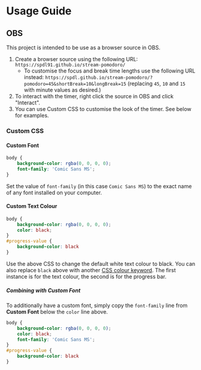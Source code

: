 # Usage Guide

## OBS

This project is intended to be use as a browser source in OBS.

1. Create a browser source using the following URL: `https://spdl91.github.io/stream-pomodoro/`
   - To customise the focus and break time lengths use the following URL instead: `https://spdl.github.io/stream-pomodoro/?pomodoro=45&shortBreak=10&longBreak=15` (replacing `45`, `10` and `15` with minute values as desired.)
2. To interact with the timer, right click the source in OBS and click "Interact".
3. You can use Custom CSS to customise the look of the timer. See below for examples.

### Custom CSS

#### Custom Font
```css
body {
    background-color: rgba(0, 0, 0, 0);
    font-family: 'Comic Sans MS';
}
```
Set the value of `font-family` (in this case `Comic Sans MS`) to the exact name of any font installed on your computer.

#### Custom Text Colour
```css
body {
    background-color: rgba(0, 0, 0, 0);
    color: black;
}
#progress-value {
    background-color: black
}
```
Use the above CSS to change the default white text colour to black. You can also replace `black` above with another [CSS colour keyword](https://developer.mozilla.org/en-US/docs/Web/CSS/color_value#color_keywords).  The first instance is for the text colour, the second is for the progress bar.

##### Combining with Custom Font

To additionally have a custom font, simply copy the `font-family` line from **Custom Font** below the `color` line above.

```css
body {
    background-color: rgba(0, 0, 0, 0);
    color: black;
    font-family: 'Comic Sans MS';
}
#progress-value {
    background-color: black
}
```
